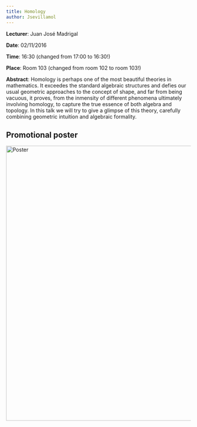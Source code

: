 ```yaml
---
title: Homology
author: Jsevillamol
---
```

**Lecturer**: Juan José Madrigal

**Date**: 02/11/2016

**Time**: 16:30 (changed from 17:00 to 16:30!)

**Place**: Room 103 (changed from room 102 to room 103!)

**Abstract**:
Homology is perhaps one of the most beautiful theories in mathematics. It exceedes the standard algebraic structures and defies our usual geometric approaches to the concept of shape, and far from being vacuous, it proves, from the inmensity of different phenomena ultimately involving homology, to capture the true essence of both algebra and topology. In this talk we will try to give a glimpse of this theory, carefully combining geometric intuition and algebraic formality.

## Promotional poster

<img src="https://document-export.canva.com/DACByRwmuq8/11/preview/0001-62401682.png" alt="Poster" style="width: 750px;"/>
